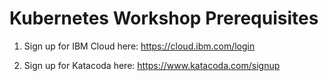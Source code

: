 # Kubernetes Workshop Prerequisites

1. Sign up for IBM Cloud here: https://cloud.ibm.com/login

2. Sign up for Katacoda here: https://www.katacoda.com/signup


